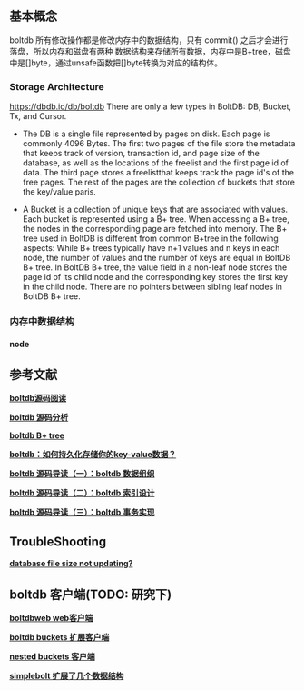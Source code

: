 





## 基本概念
boltdb 所有修改操作都是修改内存中的数据结构，只有 commit() 之后才会进行落盘，所以内存和磁盘有两种
数据结构来存储所有数据，内存中是B+tree，磁盘中是[]byte，通过unsafe函数把[]byte转换为对应的结构体。

### Storage Architecture
https://dbdb.io/db/boltdb
There are only a few types in BoltDB: DB, Bucket, Tx, and Cursor. 
* The DB is a single file represented by pages on disk. Each page is commonly 4096 Bytes. 
  The first two pages of the file store the metadata that keeps track of version, transaction id, and page size of the database, 
  as well as the locations of the freelist and the first page id of data. 
  The third page stores a freelistthat keeps track the page id's of the free pages. 
  The rest of the pages are the collection of buckets that store the key/value paris. 

* A Bucket is a collection of unique keys that are associated with values. Each bucket is represented using a B+ tree. 
  When accessing a B+ tree, the nodes in the corresponding page are fetched into memory. 
  The B+ tree used in BoltDB is different from common B+tree in the following aspects: 
  While B+ trees typically have n+1 values and n keys in each node, the number of values and the number of keys are equal in BoltDB B+ tree. 
  In BoltDB B+ tree, the value field in a non-leaf node stores the page id of its child node and the corresponding key stores the first key in the child node. 
  There are no pointers between sibling leaf nodes in BoltDB B+ tree.

### 内存中数据结构

#### node





## 参考文献
**[boltdb源码阅读](https://zhuanlan.zhihu.com/p/346954004)**

**[boltdb 源码分析](https://youjiali1995.github.io/storage/boltdb/)**

**[boltdb B+ tree](https://youjiali1995.github.io/database/CMU-15445/)**

**[boltdb：如何持久化存储你的key-value数据？](https://time.geekbang.org/column/article/342527)**

**[boltdb 源码导读（一）：boltdb 数据组织](https://zhuanlan.zhihu.com/p/332439403)**

**[boltdb 源码导读（二）：boltdb 索引设计](https://zhuanlan.zhihu.com/p/341416264)**

**[boltdb 源码导读（三）：boltdb 事务实现](https://zhuanlan.zhihu.com/p/363795675)**



## TroubleShooting
**[database file size not updating?](https://github.com/boltdb/bolt/issues/308)**




## boltdb 客户端(TODO: 研究下)
**[boltdbweb web客户端](https://github.com/evnix/boltdbweb)**

**[boltdb buckets 扩展客户端](https://github.com/joyrexus/buckets)**

**[nested buckets 客户端](https://github.com/abhigupta912/mbuckets)**

**[simplebolt 扩展了几个数据结构](https://github.com/xyproto/simplebolt)**

